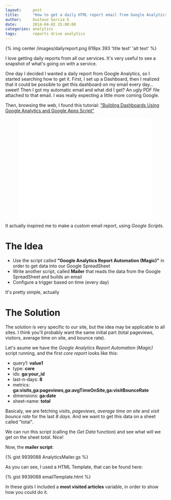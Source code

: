 ```yaml
---
layout:     post
title:      "How to get a daily HTML report email from Google Analytics"
author:     Gustavo Garcia G
date:       2014-04-02 15:00:00
categories: analytics
tags:       reports drive analytics
---
```


{% img center /images/dailyreport.png 619px 393 'title text' 'alt text' %}

I love getting daily reports from all our services. It's very useful to see a snapshot of what's going on with a service. 

One day I decided I wanted a daily report from Google Analytics, so I started searching how to get it. First, I set up a Dashboard, then I realized that it could be possible to get this dashboard on my email every day... sweet! Then I got my automatic email and what did I get? An ugly PDF file attached to that email. I was really expecting a little more coming Google.

Then, browsing the web, I found this tutorial: ["Building Dashboards Using Google Analytics and Google Apps Script"][dashboards]

<iframe style="text-align:center;margin:auto;display:block;" width="420" height="315" src="//www.youtube.com/embed/rL4N3qFyycg" frameborder="0" allowfullscreen></iframe>

It actually inspired me to make a custom email report, using *Google Scripts*.

The Idea
========

- Use the script called **"Google Analytics Report Automation (Magic)"** in order to get data into our Google SpreadSheet
- Write another script, called **Mailer** that reads the data from the Google SpreadSheet and builds an email
- Configure a trigger based on time (every day)

It's pretty simple, actually

The Solution
============

The solution is very specific to our site, but the idea may be applicable to all sites. I think you'll probably want the same initial part (total pageviews, visitors, average time on site, and bounce rate).

Let's asume we have the *Google Analytics Report Automation (Magic)* script running, and the first *core report* looks like this:

- query1:      **value1**
- type:        **core**
- ids:         **ga:your_id** 
- last-n-days: **8**
- metrics:     **ga:visits,ga:pageviews,ga:avgTimeOnSite,ga:visitBounceRate**
- dimensions:  **ga:date**
- sheet-name:  **total**

Basicaly, we are fetching *visits*, *pageviews*, *average time on site* and *visit bounce rate* for the last *8 days*. And we want to get this data on a sheet called "total".

We can run this script (calling the *Get Data* function) and see what will we get on the sheet *total*. Nice!

Now, the **mailer script**:

{% gist 9939088 AnalyticsMailer.gs %}

As you can see, I used a HTML Template, that can be found here:

{% gist 9939088 emailTemplate.html %}

In these gists I included a **most visited articles** variable, in order to show how you could do it.



[dashboards]: http://analytics.blogspot.com/2012/08/automate-google-analytics-reporting.html
